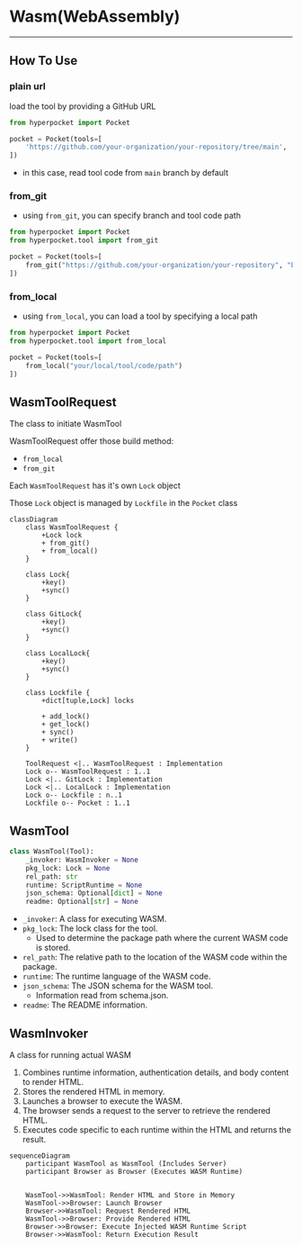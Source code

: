 # Wasm(WebAssembly)

---

## How To Use

### plain url

load the tool by providing a GitHub URL

```python
from hyperpocket import Pocket

pocket = Pocket(tools=[
    'https://github.com/your-organization/your-repository/tree/main',
])
```

- in this case, read tool code from `main` branch by default

### from_git

- using `from_git`, you can specify branch and tool code path

```python
from hyperpocket import Pocket
from hyperpocket.tool import from_git

pocket = Pocket(tools=[
    from_git("https://github.com/your-organization/your-repository", "branch-name", "your/tool/code/path"),
])
```

### from_local

- using `from_local`, you can load a tool by specifying a local path

```python
from hyperpocket import Pocket
from hyperpocket.tool import from_local

pocket = Pocket(tools=[
    from_local("your/local/tool/code/path")
])
```

## WasmToolRequest

The class to initiate WasmTool

WasmToolRequest offer those build method:

- `from_local`
- `from_git`

Each `WasmToolRequest` has it's own `Lock` object

Those `Lock` object is managed by `Lockfile` in the `Pocket` class

```mermaid
classDiagram
    class WasmToolRequest {
        +Lock lock
        + from_git()
        + from_local()
    }

    class Lock{
        +key()
        +sync()
    }

    class GitLock{
        +key()
        +sync()
    }

    class LocalLock{
        +key()
        +sync()
    }

    class Lockfile {
        +dict[tuple,Lock] locks

        + add_lock()
        + get_lock()
        + sync()
        + write()
    }

    ToolRequest <|.. WasmToolRequest : Implementation
    Lock o-- WasmToolRequest : 1..1
    Lock <|.. GitLock : Implementation
    Lock <|.. LocalLock : Implementation
    Lock o-- Lockfile : n..1
    Lockfile o-- Pocket : 1..1
```

## WasmTool

```python
class WasmTool(Tool):
    _invoker: WasmInvoker = None
    pkg_lock: Lock = None
    rel_path: str
    runtime: ScriptRuntime = None
    json_schema: Optional[dict] = None
    readme: Optional[str] = None
```

- `_invoker`: A class for executing WASM.
- `pkg_lock`: The lock class for the tool.
    - Used to determine the package path where the current WASM code is stored.
- `rel_path`: The relative path to the location of the WASM code within the package.
- `runtime`: The runtime language of the WASM code.
- `json_schema`: The JSON schema for the WASM tool.
    - Information read from schema.json.
- `readme`: The README information.

## WasmInvoker

A class for running actual WASM

1. Combines runtime information, authentication details, and body content to render HTML.
2. Stores the rendered HTML in memory.
3. Launches a browser to execute the WASM.
4. The browser sends a request to the server to retrieve the rendered HTML.
5. Executes code specific to each runtime within the HTML and returns the result.

```mermaid
sequenceDiagram
    participant WasmTool as WasmTool (Includes Server)
    participant Browser as Browser (Executes WASM Runtime)

    
    WasmTool->>WasmTool: Render HTML and Store in Memory
    WasmTool->>Browser: Launch Browser
    Browser->>WasmTool: Request Rendered HTML
    WasmTool->>Browser: Provide Rendered HTML
    Browser->>Browser: Execute Injected WASM Runtime Script
    Browser->>WasmTool: Return Execution Result
```